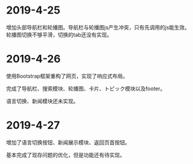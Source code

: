 # 2019-4-25

增加头部导航栏和轮播图。导航栏与轮播图js产生冲突，只有先调用的js能生效。轮播图切换不够平滑，切换的tab还没有实现。



# 2019-4-26

使用Bootstrap框架重构了网页，实现了响应式布局。

完成了导航栏、搜索模块、轮播图、卡片、トピック模块以及footer。

语言切换、新闻模块还未实现。



# 2019-4-27

增加了语言切换按钮、新闻展示模块、返回页首按钮。

基本完成了现存问题的优化，但是功能还有待实现。